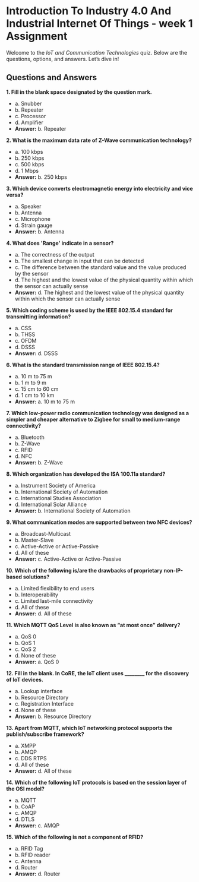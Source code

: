# Introduction To Industry 4.0 And Industrial Internet Of Things - week 1 Assignment

Welcome to the *IoT and Communication Technologies* quiz. Below are the questions, options, and answers. Let’s dive in!

## Questions and Answers

**1. Fill in the blank space designated by the question mark.**  
   - a. Snubber  
   - b. Repeater  
   - c. Processor  
   - d. Amplifier  
   - **Answer:** b. Repeater  

**2. What is the maximum data rate of Z-Wave communication technology?**  
   - a. 100 kbps  
   - b. 250 kbps  
   - c. 500 kbps  
   - d. 1 Mbps  
   - **Answer:** b. 250 kbps  

**3. Which device converts electromagnetic energy into electricity and vice versa?**  
   - a. Speaker  
   - b. Antenna  
   - c. Microphone  
   - d. Strain gauge  
   - **Answer:** b. Antenna  

**4. What does 'Range' indicate in a sensor?**  
   - a. The correctness of the output  
   - b. The smallest change in input that can be detected  
   - c. The difference between the standard value and the value produced by the sensor  
   - d. The highest and the lowest value of the physical quantity within which the sensor can actually sense  
   - **Answer:** d. The highest and the lowest value of the physical quantity within which the sensor can actually sense  

**5. Which coding scheme is used by the IEEE 802.15.4 standard for transmitting information?**  
   - a. CSS  
   - b. THSS  
   - c. OFDM  
   - d. DSSS  
   - **Answer:** d. DSSS  

**6. What is the standard transmission range of IEEE 802.15.4?**  
   - a. 10 m to 75 m  
   - b. 1 m to 9 m  
   - c. 15 cm to 60 cm  
   - d. 1 cm to 10 km  
   - **Answer:** a. 10 m to 75 m  

**7. Which low-power radio communication technology was designed as a simpler and cheaper alternative to Zigbee for small to medium-range connectivity?**  
   - a. Bluetooth  
   - b. Z-Wave  
   - c. RFID  
   - d. NFC  
   - **Answer:** b. Z-Wave  

**8. Which organization has developed the ISA 100.11a standard?**  
   - a. Instrument Society of America  
   - b. International Society of Automation  
   - c. International Studies Association  
   - d. International Solar Alliance  
   - **Answer:** b. International Society of Automation  

**9. What communication modes are supported between two NFC devices?**  
   - a. Broadcast-Multicast  
   - b. Master-Slave  
   - c. Active-Active or Active-Passive  
   - d. All of these  
   - **Answer:** c. Active-Active or Active-Passive  

**10. Which of the following is/are the drawbacks of proprietary non-IP-based solutions?**  
   - a. Limited flexibility to end users  
   - b. Interoperability  
   - c. Limited last-mile connectivity  
   - d. All of these  
   - **Answer:** d. All of these  

**11. Which MQTT QoS Level is also known as “at most once” delivery?**  
   - a. QoS 0  
   - b. QoS 1  
   - c. QoS 2  
   - d. None of these  
   - **Answer:** a. QoS 0  

**12. Fill in the blank. In CoRE, the IoT client uses ________ for the discovery of IoT devices.**  
   - a. Lookup interface  
   - b. Resource Directory  
   - c. Registration Interface  
   - d. None of these  
   - **Answer:** b. Resource Directory  

**13. Apart from MQTT, which IoT networking protocol supports the publish/subscribe framework?**  
   - a. XMPP  
   - b. AMQP  
   - c. DDS RTPS  
   - d. All of these  
   - **Answer:** d. All of these  

**14. Which of the following IoT protocols is based on the session layer of the OSI model?**  
   - a. MQTT  
   - b. CoAP  
   - c. AMQP  
   - d. DTLS  
   - **Answer:** c. AMQP  

**15. Which of the following is not a component of RFID?**  
   - a. RFID Tag  
   - b. RFID reader  
   - c. Antenna  
   - d. Router  
   - **Answer:** d. Router  
